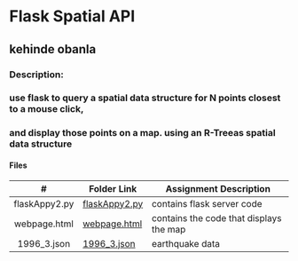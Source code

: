 # Flask Spatial API
## kehinde obanla
### Description:
### use flask to query a spatial data structure for N points closest to a mouse click,
### and display those points on a map. using an R-Treeas spatial data structure
#### Files
|   #   | Folder Link | Assignment Description |
| :---: | ----------- | ---------------------- |
|flaskAppy2.py| [flaskAppy2.py](https://github.com/KehindeObanla/5443-spatial-DS-obanla/blob/master/assignments/assigment3/flaskAppy2.py)| contains flask server code| 
|webpage.html|[webpage.html](https://github.com/KehindeObanla/5443-spatial-DS-obanla/blob/master/assignments/assigment3/webpage.html)|contains the code that displays the map|
|1996_3.json|[1996_3.json](https://github.com/KehindeObanla/5443-spatial-DS-obanla/blob/master/assignments/assigment3/data/1996_3.json)|earthquake data|
